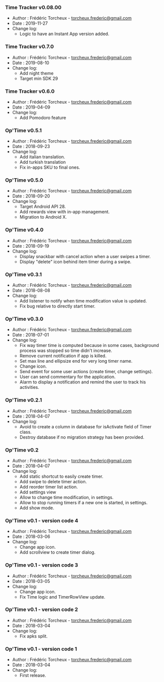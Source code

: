 ### Time Tracker v0.08.00
* Author : Frédéric Torcheux - torcheux.frederic@gmail.com
* Date :  2019-11-27
* Change log:
    - Logic to have an Instant App version added.



### Time Tracker v0.7.0
* Author : Frédéric Torcheux - torcheux.frederic@gmail.com
* Date :  2019-08-10
* Change log:
    - Add night theme
    - Target min SDK 29



### Time Tracker v0.6.0
* Author : Frédéric Torcheux - torcheux.frederic@gmail.com
* Date :  2019-04-09
* Change log:
    - Add Pomodoro feature



### Op'Time v0.5.1
* Author : Frédéric Torcheux - torcheux.frederic@gmail.com
* Date :  2018-09-23
* Change log:
    - Add italian translation.
    - Add turkish translation
    - Fix in-apps SKU to final ones.



### Op'Time v0.5.0
* Author : Frédéric Torcheux - torcheux.frederic@gmail.com
* Date :  2018-09-20
* Change log:
    - Target Android API 28.
    - Add rewards view with in-app management.
    - Migration to Android X.



### Op'Time v0.4.0
* Author : Frédéric Torcheux - torcheux.frederic@gmail.com
* Date :  2018-09-19
* Change log:
    - Display snackbar with cancel action when a user swipes a timer.
    - Display "delete" icon behind item timer during a swipe.



### Op'Time v0.3.1
* Author : Frédéric Torcheux - torcheux.frederic@gmail.com
* Date :  2018-08-08
* Change log:
    - Add listener to notify when time modification value is updated.
    - Fix bug relative to directly start timer.



### Op'Time v0.3.0
* Author : Frédéric Torcheux - torcheux.frederic@gmail.com
* Date :  2018-07-01
* Change log:
    - Fix way timer time is computed because in some cases, background process was stopped so time didn't increase.
    - Remove current notification if app is killed.
    - Set max line and ellipsize end for very long timer name.
    - Change icon.
    - Send event for some user actions (create timer, change settings).
    - User can send commentary for the application.
    - Alarm to display a notification and remind the user to track his activities.



### Op'Time v0.2.1
* Author : Frédéric Torcheux - torcheux.frederic@gmail.com
* Date :  2018-04-07
* Change log:
    - Avoid to create a column in database for isActivate field of Timer class.
    - Destroy database if no migration strategy has been provided.



### Op'Time v0.2
* Author : Frédéric Torcheux - torcheux.frederic@gmail.com
* Date :  2018-04-07
* Change log:
    - Add static shortcut to easily create timer.
    - Add swipe to delete timer action.
    - Add reorder timer list action.
    - Add settings view
    - Allow to change time modification, in settings.
    - Allow to stop running timers if a new one is started, in settings.
    - Add show mode.



### Op'Time v0.1 - version code 4
* Author : Frédéric Torcheux - torcheux.frederic@gmail.com
* Date :  2018-03-06
* Change log:
    - Change app icon.
    - Add scrollview to create timer dialog.



### Op'Time v0.1 - version code 3
* Author : Frédéric Torcheux - torcheux.frederic@gmail.com
* Date :  2018-03-05
* Change log:
    - Change app icon.
    - Fix Time logic and TimerRowView update.



### Op'Time v0.1 - version code 2
* Author : Frédéric Torcheux - torcheux.frederic@gmail.com
* Date :  2018-03-04
* Change log:
    - Fix apks split.



### Op'Time v0.1 - version code 1
* Author : Frédéric Torcheux - torcheux.frederic@gmail.com
* Date :  2018-03-04
* Change log:
    - First release.